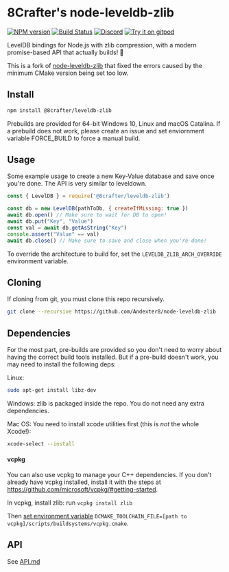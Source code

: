 # 8Crafter's node-leveldb-zlib
[![NPM version](https://img.shields.io/npm/v/leveldb-zlib.svg)](http://npmjs.com/package/leveldb-zlib)
[![Build Status](https://github.com/Andexter8/node-leveldb-zlib/workflows/CI/badge.svg)](https://github.com/Andexter8/node-leveldb-zlib/actions?query=workflow%3A%22CI%22)
[![Discord](https://img.shields.io/badge/chat-on%20discord-brightgreen.svg)](https://discord.gg/GsEFRM8)
[![Try it on gitpod](https://img.shields.io/badge/try-on%20gitpod-brightgreen.svg)](https://gitpod.io/#https://github.com/Andexter8/node-leveldb-zlib)

LevelDB bindings for Node.js with zlib compression, with a modern promise-based API that actually builds! 🌊

This is a fork of [node-leveldb-zlib](https://npmjs.com/package/leveldb-zlib) that fixed the errors caused by the minimum CMake version being set too low.

## Install

```sh
npm install @8crafter/leveldb-zlib
```

Prebuilds are provided for 64-bit Windows 10, Linux and macOS Catalina. If a prebuild does not work, please create an issue and set enviornment variable FORCE_BUILD to force a manual build.

## Usage
Some example usage to create a new Key-Value database and save once you're done. The API is very similar to leveldown.

```js
const { LevelDB } = require('@8crafter/leveldb-zlib')

const db = new LevelDB(pathToDb, { createIfMissing: true })
await db.open() // Make sure to wait for DB to open!
await db.put("Key", "Value")
const val = await db.getAsString("Key")
console.assert("Value" == val)
await db.close() // Make sure to save and close when you're done!
```

To override the architecture to build for, set the `LEVELDB_ZLIB_ARCH_OVERRIDE` environment variable.


## Cloning

If cloning from git, you must clone this repo recursively.
```sh
git clone --recursive https://github.com/Andexter8/node-leveldb-zlib
```

## Dependencies

For the most part, pre-builds are provided so you don't need to worry about having the correct build tools installed. But if a pre-build doesn't work, you may need to install the following deps:

Linux:
```sh
sudo apt-get install libz-dev
```

Windows: zlib is packaged inside the repo. You do not need any extra dependencies.

Mac OS: You need to install xcode utilities first (this is *not* the whole Xcode!):

```sh
xcode-select --install
``` 

#### vcpkg

You can also use vcpkg to manage your C++ dependencies. If you don't already have vcpkg installed, install it with the steps at https://github.com/microsoft/vcpkg/#getting-started.

In vcpkg, install zlib: run `vcpkg install zlib`

Then [set environment variable](https://www.onmsft.com/how-to/how-to-set-an-environment-variable-in-windows-10) `DCMAKE_TOOLCHAIN_FILE=[path to vcpkg]/scripts/buildsystems/vcpkg.cmake`.

## API

See [API.md](docs/API.md)
